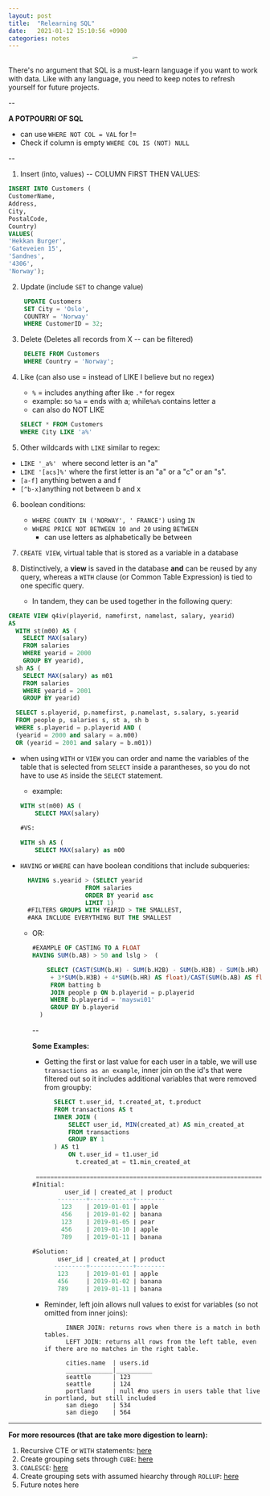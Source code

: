 ```yaml
---
layout: post
title:  "Relearning SQL"
date:   2021-01-12 15:10:56 +0900
categories: notes
---
```


<center><img src="https://ferdie.org/images/sql-illustration.png" alt="title" style="zoom: 25%;" /></center>



There's no argument that SQL is a must-learn language if you want to work with data. Like with any language, you need to keep notes to refresh yourself for future projects.

<!-- more -->

-- 

**A POTPOURRI OF SQL**

- can use `WHERE NOT COL = VAL` for !=
- Check if column is empty `WHERE COL IS (NOT) NULL`

--

1.  Insert (into, values) -- COLUMN FIRST THEN VALUES:

   ```sql
   INSERT INTO Customers (
   CustomerName, 
   Address, 
   City, 
   PostalCode,
   Country)
   VALUES(
   'Hekkan Burger',
   'Gateveien 15',
   'Sandnes',
   '4306',
   'Norway');
   ```

2. Update (include `SET` to change value)

   ```sql
    UPDATE Customers
    SET City = 'Oslo', 
    COUNTRY = 'Norway'
    WHERE CustomerID = 32;
   ```

3. Delete (Deletes all records from X -- can be filtered)

   ```sql
    DELETE FROM Customers
    WHERE Country = 'Norway';
   ```

4. Like (can also use =  instead of LIKE I believe but no regex)

   - `%` = includes anything after like `.*` for regex
   - example: so `%a` = ends with a; while`%a%` contains letter a
   - can also do NOT LIKE 

   ```sql
   SELECT * FROM Customers
   WHERE City LIKE 'a%'
   ```

5. Other wildcards with `LIKE` similar to regex:

- `LIKE '_a%' ` where second letter is an "a"
- `LIKE '[acs]%'`  where the first letter is an "a" or a "c" or an "s".
- `[a-f]` anything betwen a and f
- `[^b-x]`anything not between b and x



6. boolean conditions:
   - `WHERE COUNTY IN ('NORWAY', ' FRANCE')` using `IN`
   - `WHERE PRICE NOT BETWEEN 10 and 20` using `BETWEEN`
     - can use letters as alphabetically be between

7. `CREATE VIEW`, virtual table that is stored as a variable in a database

8. Distinctively, a **view** is saved in the database **and** can be reused by any query, whereas a `WITH` clause (or Common Table Expression) is tied to one specific query.
   - In tandem, they can be used together in the following query:

```sql
CREATE VIEW q4iv(playerid, namefirst, namelast, salary, yearid)
AS
  WITH st(m00) AS (
    SELECT MAX(salary)
    FROM salaries
    WHERE yearid = 2000
    GROUP BY yearid),
  sh AS (
    SELECT MAX(salary) as m01
    FROM salaries
    WHERE yearid = 2001
    GROUP BY yearid)

  SELECT s.playerid, p.namefirst, p.namelast, s.salary, s.yearid
  FROM people p, salaries s, st a, sh b
  WHERE s.playerid = p.playerid AND (
  (yearid = 2000 and salary = a.m00)
  OR (yearid = 2001 and salary = b.m01))

```

- when using `WITH` or `VIEW` you can order and name the variables of the table that is selected from `SELECT` inside a parantheses, so you do not have to use `AS` inside the `SELECT` statement.

  - example: 

  ```sql
  WITH st(m00) AS (
      SELECT MAX(salary)
      
  #VS: 
  
  WITH sh AS (
      SELECT MAX(salary) as m00
  ```

* `HAVING` or `WHERE` can have boolean conditions that include subqueries:

  ```sql
    HAVING s.yearid > (SELECT yearid
                    FROM salaries
                    ORDER BY yearid asc
                    LIMIT 1)
    #FILTERS GROUPS WITH YEARID > THE SMALLEST, 
    #AKA INCLUDE EVERYTHING BUT THE SMALLEST
  ```

  - OR:

    ```sql
    #EXAMPLE OF CASTING TO A FLOAT
    HAVING SUM(b.AB) > 50 and lslg >  (
    
        SELECT (CAST(SUM(b.H) - SUM(b.H2B) - SUM(b.H3B) - SUM(b.HR) + 2*SUM(b.H2B)
         + 3*SUM(b.H3B) + 4*SUM(b.HR) AS float)/CAST(SUM(b.AB) AS float)) AS lslg
         FROM batting b
         JOIN people p ON b.playerid = p.playerid
         WHERE b.playerid = 'mayswi01'
         GROUP BY b.playerid
      )
    ```

    --

    **Some Examples:**

    - Getting the first or last value for each user in a table, we will use `transactions as an example`, inner join on the id's that were filtered out so it includes additional variables that were removed from groupby:

    ```SQL
          SELECT t.user_id, t.created_at, t.product
          FROM transactions AS t
          INNER JOIN (
              SELECT user_id, MIN(created_at) AS min_created_at
              FROM transactions
              GROUP BY 1
          ) AS t1
              ON t.user_id = t1.user_id
                t.created_at = t1.min_created_at
                
     =========================================================================
    #Initial:
             user_id | created_at | product  
           --------+------------+--------
            123    | 2019-01-01 | apple    
            456    | 2019-01-02 | banana   
            123    | 2019-01-05 | pear    
            456    | 2019-01-10 | apple   
            789    | 2019-01-11 | banana  
    
    #Solution:
           user_id | created_at | product   
          ---------+------------+--------
           123     | 2019-01-01 | apple      
           456     | 2019-01-02 | banana     
           789     | 2019-01-11 | banana   
    ```

    - Reminder, left join allows null values to exist for variables (so not omitted from inner joins): 

      ```
            INNER JOIN: returns rows when there is a match in both tables. 
            LEFT JOIN: returns all rows from the left table, even if there are no matches in the right table.
            
            cities.name  | users.id
            _____________|__________
            seattle      | 123
            seattle      | 124
            portland     | null #no users in users table that live in portland, but still included
            san diego    | 534
            san diego    | 564
      ```

---

**For more resources (that are take more digestion to learn):**

1. Recursive CTE or `WITH` statements: [here](https://www.sqlservertutorial.net/sql-server-basics/sql-server-recursive-cte/)
2. Create grouping sets through `CUBE`: [here](https://www.sqlservertutorial.net/sql-server-basics/sql-server-cube/)
3. `COALESCE`: [here](https://www.sqlservertutorial.net/sql-server-basics/sql-server-coalesce/)
4. Create grouping sets with assumed hiearchy through `ROLLUP`: [here](https://www.sqlservertutorial.net/sql-server-basics/sql-server-rollup/)
5. Future notes here


